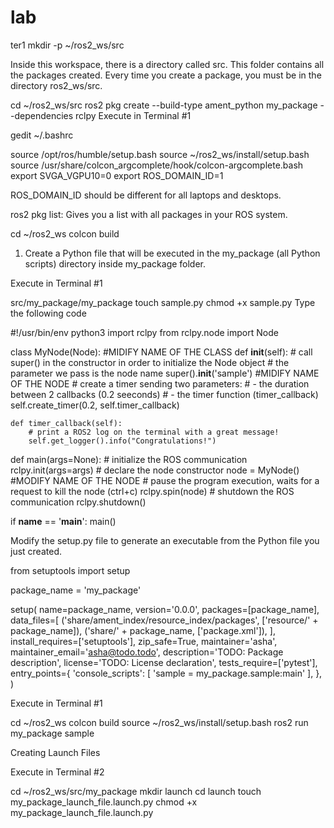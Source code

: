 # lab
ter1
mkdir -p ~/ros2_ws/src


Inside this workspace, there is a directory called src. This folder contains all the packages created. Every time you create a package, you must be in the directory ros2_ws/src.

cd ~/ros2_ws/src
ros2 pkg create --build-type ament_python my_package --dependencies rclpy
Execute in Terminal #1

gedit ~/.bashrc

source /opt/ros/humble/setup.bash
source ~/ros2_ws/install/setup.bash
source /usr/share/colcon_argcomplete/hook/colcon-argcomplete.bash
export SVGA_VGPU10=0
export ROS_DOMAIN_ID=1 

ROS_DOMAIN_ID should be different for all laptops and desktops. 


ros2 pkg list: Gives you a list with all packages in your ROS system.


cd ~/ros2_ws
colcon build



1. Create a Python file that will be executed in the my_package (all Python scripts) directory inside my_package folder.


Execute in Terminal #1

src/my_package/my_package
touch sample.py
chmod +x sample.py
Type the following code


#!/usr/bin/env python3
import rclpy
from rclpy.node import Node

class MyNode(Node):  #MIDIFY NAME OF THE CLASS
    def __init__(self):
        # call super() in the constructor in order to initialize the Node object
        # the parameter we pass is the node name
        super().__init__('sample') #MIDIFY NAME OF THE NODE
        # create a timer sending two parameters:
        # - the duration between 2 callbacks (0.2 seeconds)
        # - the timer function (timer_callback)
        self.create_timer(0.2, self.timer_callback)
        
    def timer_callback(self):
        # print a ROS2 log on the terminal with a great message!
        self.get_logger().info("Congratulations!")
        
        
def main(args=None):
    # initialize the ROS communication
    rclpy.init(args=args)
    # declare the node constructor
    node = MyNode() #MODIFY NAME OF THE NODE
    # pause the program execution, waits for a request to kill the node (ctrl+c)
    rclpy.spin(node)
    # shutdown the ROS communication
    rclpy.shutdown()
    
    
if __name__ == '__main__':
    main()

Modify the setup.py file to generate an executable from the Python file you just created.

from setuptools import setup

package_name = 'my_package'

setup(
    name=package_name,
    version='0.0.0',
    packages=[package_name],
    data_files=[
        ('share/ament_index/resource_index/packages',
            ['resource/' + package_name]),
        ('share/' + package_name, ['package.xml']),
    ],
    install_requires=['setuptools'],
    zip_safe=True,
    maintainer='asha',
    maintainer_email='asha@todo.todo',
    description='TODO: Package description',
    license='TODO: License declaration',
    tests_require=['pytest'],
    entry_points={
        'console_scripts': [
        'sample = my_package.sample:main'
        ],
    },
)


Execute in Terminal #1

cd ~/ros2_ws
colcon build
source ~/ros2_ws/install/setup.bash
ros2 run  my_package sample

Creating Launch Files

Execute in Terminal #2

cd ~/ros2_ws/src/my_package
mkdir launch
cd launch
touch my_package_launch_file.launch.py
chmod +x my_package_launch_file.launch.py
